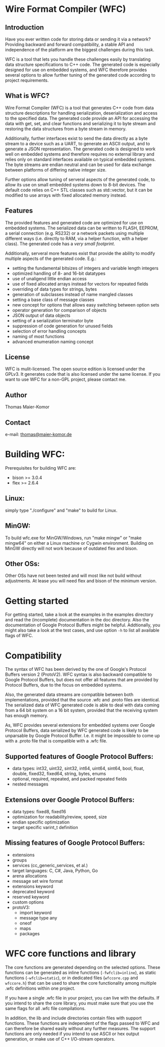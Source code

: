 Wire Format Compiler (WFC)
==========================

Introduction
------------
Have you ever written code for storing data or sending it via a network?
Providing backward and forward compatibility, a stable API and independence of
the platform are the biggest challenges during this task.

WFC is a tool that lets you handle these challenges easily by translating data
structure specifications to C++ code. The generated code is especially designed
for use on embedded systems, and WFC therefore provides several options to
allow further tuning of the generated code according to project requirements.

What is WFC?
------------
Wire Format Compiler (WFC) is a tool that generates C++ code from data
structure descriptions for handling serialization, deserialization and access
to the specified data. The generated code provide an API for accessing the data
with get, set, and clear functions and serializing it to byte stream and
restoring the data structures from a byte stream in memory.

Additionally, further interfaces exist to send the data directly as a byte
stream to a device such as a UART, to generate an ASCII output, and to generate
a JSON representation. The generated code is designed to work well on embedded
systems and therefore requires no external library and relies only on standard
interfaces available on typical embedded systems. The byte streams are endian
neutral and can be used for data exchange between platforms of differing native
integer size. 

Further options allow tuning of serveral aspects of the generated code, to
allow its use on small embedded systems down to 8-bit devices. The default code
relies on C++ STL classes such as std::vector, but it can be modified to use
arrays with fixed allocated memory instead.

Features
--------
The provided features and generated code are optimized for use on embedded
systems. The serialized data can be written to FLASH, EEPROM, a serial
connection (e.g. RS232) or a network packets using multiple different ways
(i.e. directly to RAM, via a helper function, with a helper class). The
generated code has a *very small footprint*.

Additionally, serveral more features exist that provide the ability to modify
multiple aspects of the generated code. E.g.:
- setting the fundamental bitsizes of integers and variable length integers
- optimized handling of 8- and 16-bit datatypes
- use of unaligend little endian access
- use of fixed allocated arrays instead for vectors for repeated fields
- overriding of data types for strings, bytes
- generation of subclasses instead of name mangled classes
- setting a base class of message classes
- new concept for options that allows easy switching between option sets
- operator generation for comparison of objects
- JSON output of data objects
- setting of a serialization terminator byte
- suppression of code generation for unused fields
- selection of error handling concepts
- naming of most functions
- advanced enumeration naming concept

License
-------
WFC is mulit-licensed. The open source edition is licensed under the
GPLv3. It generates code that is also licensed under the same license.
If you want to use WFC for a non-GPL project, please contact me.

Author
------
Thomas Maier-Komor

Contact
-------
e-mail: thomas@maier-komor.de


Building WFC:
=============
Prerequisites for building WFC are:
- bison >= 3.0.4
- flex >= 2.6.4

Linux:
------
simply type "./configure" and "make" to build for Linux.

MinGW:
------
To build wfc.exe for MinGW/Windows, run "make mingw" or "make
mingw64" on either a Linux machine or Cygwin environment. Building on
MinGW directly will not work because of outdated flex and bison.

Other OSs:
----------
Other OSs have not been tested and will most like not build without
adjustments. At lease you will need flex and bison of the minimum
version.


Getting started
===============
For getting started, take a look at the examples in the examples directory and
read the (incomplete) documentation in the doc directory. Also the
documentation of Google Protocol Buffers might be helpful.  Addtionally, you
might also take a look at the test cases, and use option `-h` to list all
available flags of WFC.


Compatibility
=============
The syntax of WFC has been derived by the one of Google's Protocol Buffers
version 2 (ProtoV2). WFC syntax is also backward compatible to Google Protocol
Buffers, but does not offer all features that are provided by Protocol Buffers,
due to the focus on embedded systems.

Also, the generated data streams are compatible between both implementations,
provided that the source .wfc and .proto files are identical. The serialized
data of WFC generated code is able to deal with data coming from a 64 bit
system on a 16 bit system, provided that the receiving system has enough
memory.

As, WFC provides several extensions for embedded systems over Google Protocol
Buffers, data serialized by WFC generated code is likely to be unparsable by
Google Protocol Buffer. I.e. it might be impossible to come up with a .proto
file that is compatible with a .wfc file. 

Supported features of Google Protocol Buffers:
----------------------------------------------
- data types:
	int32, uint32, sint32, int64, uint64, sint64,
	bool, float, double, fixed32, fixed64,
	string, bytes, enums
- optional, required, repeated, and packed repeated fields
- nested messages

Extensions over Google Protocol Buffers:
----------------------------------------
- data types: fixed8, fixed16
- optimization for readability/review, speed, size
- endian specific optimization
- target specific varint\_t definition


Missing features of Google Protocol Buffers:
--------------------------------------------
- extensions
- groups
- services (cc\_generic\_services, et al.)
- target languages: C, C#, Java, Python, Go
- arena allocations
- message set wire format
- extensions keyword
- deprecated keyword
- reserved keyword
- custom options
- protoV3:
	- import keyword
	- message type any
	- oneof
	- maps
	- packages


WFC core functions and library
==============================
The core functions are generated depending on the selected options. These
functions can be generated as inline functions (`-fwfclib=inline`), as static
functions (`-wfclib=static`), or in dedicated files (`wfccore.cpp` and
`wfccore.h`) that can be used to share the core functionality among multiple
.wfc definitions within one project.

If you have a single .wfc file in your project, you can live with the defaults.
If you intend to share the core library, you must make sure that you use the
same flags for all .wfc file compilations.

In addition, the lib and include directories contain files with support
functions. These functions are independent of the flags passed to WFC and can
therefore be shared easily without any further measures. The support functions
are only needed if you intend to use ASCII or hex output generation, or make
use of C++ I/O-stream operators.


